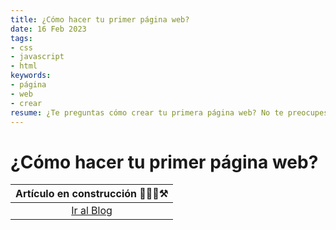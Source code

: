 ```yaml
---
title: ¿Cómo hacer tu primer página web?
date: 16 Feb 2023
tags:
- css
- javascript
- html
keywords:
- página
- web
- crear
resume: ¿Te preguntas cómo crear tu primera página web? No te preocupes, en este tutorial te guiaremos a través de los conceptos básicos y te enseñaremos todo lo que necesitas saber para empezar.
---
```


# ¿Cómo hacer tu primer página web?

|Artículo en construcción 👷🏻‍♂️⚒️|
|:---------------------------:|
|<a href='/#blog'>Ir al Blog</a>|
